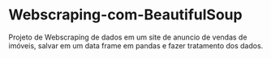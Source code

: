 # Webscraping-com-BeautifulSoup
Projeto de Webscraping de dados em um site de anuncio de vendas de imóveis, salvar em um data frame em pandas e fazer tratamento dos dados.

